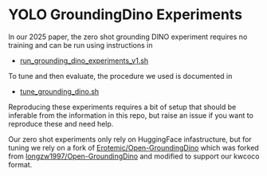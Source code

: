 # YOLO GroundingDino Experiments

In our 2025 paper, the zero shot grounding DINO experiment requires no training and can be run using instructions in

* [run_grounding_dino_experiments_v1.sh](./run_grounding_dino_experiments_v1.sh)


To tune and then evaluate, the procedure we used is documented in 
* [tune_grounding_dino.sh](./tune_grounding_dino.sh)


Reproducing these experiments requires a bit of setup that should be inferable from the information in this repo, but raise an issue if you want to reproduce these and need help.

Our zero shot experiments only rely on HuggingFace infastructure, but for tuning we rely on a fork of
[Erotemic/Open-GroundingDino](https://github.com/Erotemic/Open-GroundingDino)
 which was forked from 
[longzw1997/Open-GroundingDino](https://github.com/longzw1997/Open-GroundingDino)
and modified to support our kwcoco format.

